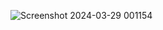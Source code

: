 ![Screenshot 2024-03-29 001154](https://github.com/Codewithakk/Jewelery-Empire-Company-website/assets/140572866/ad348730-07f6-4b0a-9d66-328703000718)
